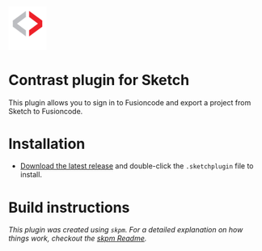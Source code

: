 
<img src="https://raw.githubusercontent.com/CRANEAI/Sketch-Plugin/master/assets/icon.png" alt="Fusioncode logo" width="75">

# Contrast plugin for Sketch

This plugin allows you to sign in to Fusioncode and export a project from Sketch to Fusioncode.

<!-- <img src="https://raw.githubusercontent.com/CRANEAI/Sketch-Plugin/blob/master/my-plugin.sketchplugin/Contents/Resources/icon.png" alt="Example screenshot" width="500"> -->

# Installation

* [Download the latest release](https://github.com/CRANEAI/Sketch-Plugin/releases/latest) and double-click the `.sketchplugin` file to install.

# Build instructions

_This plugin was created using `skpm`. For a detailed explanation on how things work, checkout the [skpm Readme](https://github.com/skpm/skpm/blob/master/README.md)._
